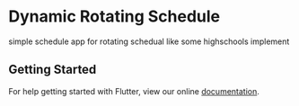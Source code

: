 # Dynamic Rotating Schedule

simple schedule app for rotating schedual like some highschools implement

## Getting Started

For help getting started with Flutter, view our online
[documentation](https://flutter.io/).
